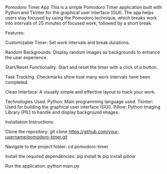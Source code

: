 Pomodoro Timer App
This is a simple Pomodoro Timer application built with Python and Tkinter for the graphical user interface (GUI). The app helps users stay focused by using the Pomodoro technique, which breaks work into intervals of 25 minutes of focused work, followed by a short break.

Features:

Customizable Timer: Set work intervals and break durations.

Random Backgrounds: Display random images as backgrounds to enhance the user experience.

Start/Reset Functionality: Start and reset the timer with a click of a button.

Task Tracking: Checkmarks show how many work intervals have been completed.

Clean Interface: A visually simple and effective layout to track your work.

Technologies Used:
Python: Main programming language used.
Tkinter: Used for building the graphical user interface (GUI).
Pillow: Python Imaging Library (PIL) to handle and display background images.


Installation Instructions:

Clone the repository:
git clone https://github.com/your-username/pomodoro-timer.git

Navigate to the project folder:
cd pomodoro-timer

Install the required dependencies:
pip install tk
pip install pillow

Run the application:
python main.py
